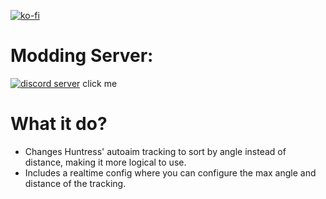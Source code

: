 [![ko-fi](https://ko-fi.com/img/githubbutton_sm.svg)](https://ko-fi.com/F1F65KGH9)
# Modding Server:
[![discord server](https://i.postimg.cc/kGqXnxy7/ballscordflag.png)](https://discord.gg/TmGqzmDMPU)
click me

# What it do?
- Changes Huntress' autoaim tracking to sort by angle instead of distance, making it more logical to use.
- Includes a realtime config where you can configure the max angle and distance of the tracking.
